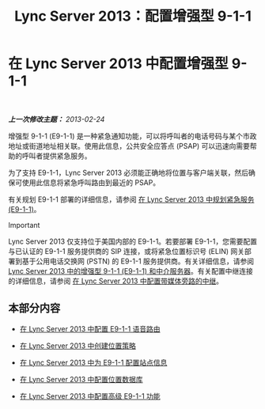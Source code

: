 ﻿---
title: 'Lync Server 2013：配置增强型 9-1-1 '
TOCTitle: 配置增强型 9-1-1
ms:assetid: 5967de00-c8b9-4923-86da-6ad3369a4cad
ms:mtpsurl: https://technet.microsoft.com/zh-cn/library/Gg398390(v=OCS.15)
ms:contentKeyID: 49312927
ms.date: 05/19/2016
mtps_version: v=OCS.15
ms.translationtype: HT
---

# 在 Lync Server 2013 中配置增强型 9-1-1

 

_**上一次修改主题：** 2013-02-24_

增强型 9-1-1 (E9-1-1) 是一种紧急通知功能，可以将呼叫者的电话号码与某个市政地址或街道地址相关联。使用此信息，公共安全应答点 (PSAP) 可以迅速向需要帮助的呼叫者提供紧急服务。

为了支持 E9-1-1，Lync Server 2013 必须能正确地将位置与客户端关联，然后确保可使用此信息将紧急呼叫路由到最近的 PSAP。

有关规划 E9-1-1 部署的详细信息，请参阅 [在 Lync Server 2013 中规划紧急服务 (E9-1-1)](lync-server-2013-planning-for-emergency-services-e9-1-1.md)。

> [!IMPORTANT]  
> Lync Server 2013 仅支持位于美国内部的 E9-1-1。若要部署 E9-1-1，您需要配置与已认证的 E9-1-1 服务提供商的 SIP 连接，或将紧急位置标识号 (ELIN) 网关部署到基于公用电话交换网 (PSTN) 的 E9-1-1 服务提供商。有关详细信息，请参阅 <a href="lync-server-2013-enhanced-9-1-1-e9-1-1-and-mediation-server.md">Lync Server 2013 中的增强型 9-1-1 (E9-1-1) 和中介服务器</a>。有关配置中继连接的详细信息，请参阅 <a href="lync-server-2013-configure-a-trunk-with-media-bypass.md">在 Lync Server 2013 中配置带媒体旁路的中继</a>。


## 本部分内容

  - [在 Lync Server 2013 中配置 E9-1-1 语音路由](lync-server-2013-configure-an-e9-1-1-voice-route.md)

  - [在 Lync Server 2013 中创建位置策略](lync-server-2013-create-location-policies.md)

  - [在 Lync Server 2013 中为 E9-1-1 配置站点信息](lync-server-2013-configure-site-information-for-e9-1-1.md)

  - [在 Lync Server 2013 中配置位置数据库](lync-server-2013-configure-the-location-database.md)

  - [在 Lync Server 2013 中配置高级 E9-1-1 功能](lync-server-2013-configure-advanced-e9-1-1-features.md)

